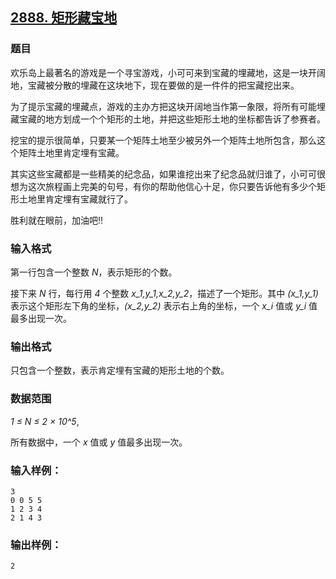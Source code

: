 ## [2888. 矩形藏宝地](https://www.acwing.com/problem/content/2891/)

### 题目

欢乐岛上最著名的游戏是一个寻宝游戏，小可可来到宝藏的埋藏地，这是一块开阔地，宝藏被分散的埋藏在这块地下，现在要做的是一件件的把宝藏挖出来。

为了提示宝藏的埋藏点，游戏的主办方把这块开阔地当作第一象限，将所有可能埋藏宝藏的地方划成一个个矩形的土地，并把这些矩形土地的坐标都告诉了参赛者。

挖宝的提示很简单，只要某一个矩阵土地至少被另外一个矩阵土地所包含，那么这个矩阵土地里肯定埋有宝藏。

其实这些宝藏都是一些精美的纪念品，如果谁挖出来了纪念品就归谁了，小可可很想为这次旅程画上完美的句号，有你的帮助他信心十足，你只要告诉他有多少个矩形土地里肯定埋有宝藏就行了。

胜利就在眼前，加油吧!!

### 输入格式

第一行包含一个整数 *N*，表示矩形的个数。

接下来 *N* 行，每行用 *4* 个整数 *x_1,y_1,x_2,y_2*，描述了一个矩形。其中 *(x_1,y_1)* 表示这个矩形左下角的坐标，*(x_2,y_2)* 表示右上角的坐标，一个 *x_i* 值或 *y_i* 值最多出现一次。

### 输出格式

只包含一个整数，表示肯定埋有宝藏的矩形土地的个数。

### 数据范围

*1 ≤ N ≤ 2 × 10^5*,

所有数据中，一个 *x* 值或 *y* 值最多出现一次。

### 输入样例：

```
3
0 0 5 5
1 2 3 4
2 1 4 3
```

### 输出样例：

```
2
```
